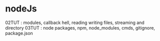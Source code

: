 # nodeJs


02TUT : modules, callback hell, reading writing files, streaming and directory
03TUT : node packages, npm, node_modules, cmds, gitignore, package.json
